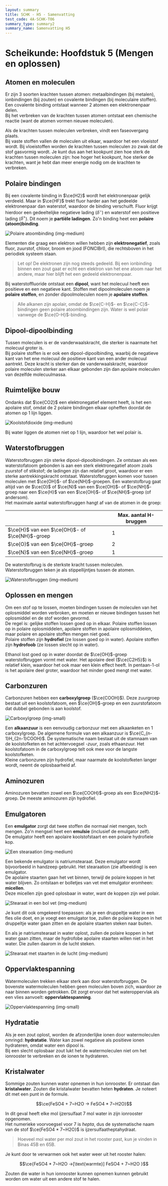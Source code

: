 ```yaml
---
layout: summary
title: SCHK - H5 - Samenvatting
test_code: 4A-SCHK-T06
summary_type: summary2
summary_name: Samenvatting H5
---
```


# Scheikunde: Hoofdstuk 5 (Mengen en oplossen)

## Atomen en moleculen

Er zijn 3 soorten krachten tussen atomen: metaalbindingen (bij metalen), ionbindingen (bij zouten) en covalente bindingen (bij moleculaire stoffen). Een covalente binding ontstaat wanneer 2 atomen een elektronenpaar delen.  
Bij het verbreken van de krachten tussen atomen ontstaat een chemische reactie (want de atomen vormen nieuwe moleculen).

Als de krachten tussen moleculen verbreken, vindt een faseovergang plaats.  
Bij vaste stoffen vallen de moleculen uit elkaar, waardoor het een vloeistof wordt. Bij vloeistoffen worden de krachten tussen moleculen zo zwak dat de stof gasvormig wordt. Je kunt dus aan het kookpunt zien hoe sterk de krachten tussen moleculen zijn: hoe hoger het kookpunt, hoe sterker de krachten, want je hebt dan meer energie nodig om de krachten te verbreken.

## Polaire bindingen

Bij een covalente binding in $\ce{H2}$ wordt het elektronenpaar gelijk verdeeld. Maar in $\ce{HF}$ trekt fluor harder aan het gedeelde elektronenpaar dan waterstof, waardoor de binding verschuift. Fluor krijgt hierdoor een gedeeltelijke negatieve lading ($\delta^-$) en waterstof een positieve lading ($\delta^+$). Dit noem je **partiële ladingen**. Zo'n binding heet een **polaire (atoom)binding**.

![Polaire atoombinding (img-medium)](./images/schk_h5_polair.jpg)

Elementen die graag een elektron willen hebben zijn **elektronegatief**, zoals fluor, zuurstof, chloor, broom en jood (FONClBrI), die rechtsboven in het periodiek systeem staan.

> Let op! De elektronen zijn nog steeds gedeeld. Bij een ionbinding binnen een zout gaat er echt een elektron van het ene atoom naar het andere, maar hier blijft het een gedeeld elektronenpaar.

Bij waterstoffluoride ontstaat een **dipool**, want het molecuul heeft een positieve en een negatieve kant. Stoffen met dipoolmoleculen noem je **polaire stoffen**, en zonder dipoolmoleculen noem je **apolaire stoffen**.

> Alle alkanen zijn apolair, omdat de $\ce{C-H}$- en $\ce{C-C}$-bindingen geen polaire atoombindingen zijn. Water is wel polair vanwege de $\ce{O-H}$-binding.

## Dipool-dipoolbinding

Tussen moleculen is er de vanderwaalskracht, die sterker is naarmate het molecuul groter is.  
Bij polaire stoffen is er ook een dipool-dipoolbinding, waarbij de negatieve kant van het ene molecuul de positieve kant van een ander molecuul aantrekt. Deze kracht is sterker dan de vanderwaalskracht, waardoor polaire moleculen sterker aan elkaar gebonden zijn dan apolaire moleculen van dezelfde molecuulmassa.

## Ruimtelijke bouw

Ondanks dat $\ce{CO2}$ een elektronegatief element heeft, is het een apolaire stof, omdat de 2 polaire bindingen elkaar opheffen doordat de atomen op 1 lijn liggen.

![Koolstofdioxide (img-medium)](./images/schk_h5_co2.jpg)

Bij water liggen de atomen niet op 1 lijn, waardoor het wel polair is.

## Waterstofbruggen

Waterstofbruggen zijn sterke dipool-dipoolbindingen. Ze ontstaan als een waterstofatoom gebonden is aan een sterk elektronegatief atoom zoals zuurstof of stikstof; de ladingen zijn dan relatief groot, waardoor er een sterke aantrekkingskracht ontstaat. Waterstofbruggen komen voor tussen moleculen met $\ce{OH}$- of $\ce{NH}$-groepen. Een waterstofbrug gaat altijd van de $\ce{O}$ of $\ce{N}$ van een $\ce{OH}$- of $\ce{NH}$-groep naar een $\ce{H}$ van een $\ce{OH}$- of $\ce{NH}$-groep (of andersom).  
Het maximale aantal waterstofbruggen hangt af van de atomen in de groep:

|                                                | Max. aantal H-bruggen |
| ---------------------------------------------- | --------------------- |
| $\ce{H}$ van een $\ce{OH}$- of $\ce{NH}$-groep | 1                     |
| $\ce{O}$ van een $\ce{OH}$-groep               | 2                     |
| $\ce{N}$ van een $\ce{NH}$-groep               | 1                     |

De waterstofbrug is de sterkste kracht tussen moleculen.  
Waterstofbruggen teken je als stippellijntjes tussen de atomen.

![Waterstofbruggen (img-medium)](./images/schk_h5_hbrug.jpg)

## Oplossen en mengen

Om een stof op te lossen, moeten bindingen tussen de moleculen van het oplosmiddel worden verbroken, en moeten er nieuwe bindingen tussen het oplosmiddel en de stof worden gevormd.  
De regel is: gelijke stoffen lossen goed op in elkaar. Polaire stoffen lossen op in polaire oplosmiddelen, apolaire stoffen in apolaire oplosmiddelen, maar polaire en apolaire stoffen mengen niet goed.  
Polaire stoffen zijn **hydrofiel** (ze lossen goed op in water). Apolaire stoffen zijn **hydrofoob** (ze lossen slecht op in water).

Ethanol lost goed op in water doordat de $\ce{OH}$-groep waterstofbruggen vormt met water. Het apolaire deel ($\ce{C2H5}$) is relatief klein, waardoor het ook maar een klein effect heeft. In pentaan-1-ol is het apolaire deel groter, waardoor het minder goed mengt met water.

## Carbonzuren

Carbonzuren hebben een **carboxylgroep** ($\ce{COOH}$). Deze zuurgroep bestaat uit een koolstofatoom, een $\ce{OH}$-groep en een zuurstofatoom dat dubbel gebonden is aan koolstof.

![Carboxylgroep (img-small)](./images/schk_h5_carbonzuur.jpg)

Een **alkaanzuur** is een eenvoudig carbonzuur met een alkaanketen en 1 carboxylgroep. De algemene formule van een alkaanzuur is $\ce{C_{n-1}H_{2n-1}COOH}$. De systematische naam bestaat uit de stamnaam van de koolstofketen en het achtervoegsel *-zuur*, zoals ethaanzuur. Het koolstofatoom in de carboxylgroep telt ook mee voor de langste koolstofketen.  
Kleine carbonzuren zijn hydrofiel, maar naarmate de koolstofketen langer wordt, neemt de oplosbaarheid af.

## Aminozuren

Aminozuren bevatten zowel een $\ce{COOH}$-groep als een $\ce{NH2}$-groep. De meeste aminozuren zijn hydrofiel.

## Emulgatoren

Een **emulgator** zorgt dat twee stoffen die normaal niet mengen, toch mengen. Zo'n mengsel heet een **emulsie** (inclusief de emulgator zelf).  
De emulgator heeft een apolaire koolstofstaart en een polaire hydrofiele kop.

![Een stearaation (img-medium)](./images/schk_h5_stearaat.jpg)

Een bekende emulgator is natriumstearaat. Deze emulgator wordt bijvoorbeeld in handzeep gebruikt. Het stearaation (zie afbeelding) is een emulgator.  
De apolaire staarten gaan het vet binnen, terwijl de polaire koppen in het water blijven. Zo ontstaan er bolletjes van vet met emulgator eromheen: **micellen**.  
Deze micellen zijn goed oplosbaar in water, want de koppen zijn wel polair.

![Stearaat in een bol vet (img-medium)](./images/schk_h5_stearaat_vetbol.jpg)

Je kunt dit ook omgekeerd toepassen: als je een druppeltje water in een fles olie doet, en je voegt een emulgator toe, zullen de polaire koppen in het druppeltje water gaan zitten en de apolaire staarten steken naar buiten.

En als je natriumstearaat in water oplost, zullen de polaire koppen in het water gaan zitten, maar de hydrofobe apolaire staarten willen niet in het water. Die zullen daarom in de lucht steken.

![Stearaat met staarten in de lucht (img-medium)](./images/schk_h5_stearaat_water_lucht.jpg)

## Oppervlaktespanning

Watermoleculen trekken elkaar sterk aan door waterstofbruggen. De bovenste watermoleculen hebben geen moleculen boven zich, waardoor ze naar binnen worden getrokken. Dit zorgt ervoor dat het wateroppervlak als een vlies aanvoelt: **oppervlaktespanning**.

![Oppervlaktespanning (img-small)](./images/schk_h5_oppervlaktespanning.jpg)

## Hydratatie

Als je een zout oplost, worden de afzonderlijke ionen door watermoleculen omringd: **hydratatie**. Water kan zowel negatieve als positieve ionen hydrateren, omdat water een dipool is.  
Bij een slecht oplosbaar zout lukt het de watermoleculen niet om het ionrooster te verbreken en de ionen te hydrateren.

## Kristalwater

Sommige zouten kunnen water opnemen in hun ionrooster. Er ontstaat dan **kristalwater**. Zouten die kristalwater bevatten heten **hydraten**. Je noteert dit met een punt in de formule.

$$\ce{FeSO4 + 7~H2O -> FeSO4 * 7~H2O}$$

In dit geval heeft elke mol ijzersulfaat 7 mol water in zijn ionrooster opgenomen.  
Het numerieke voorvoegsel voor 7 is *hepta*, dus de systematische naam van de stof $\ce{FeSO4 * 7~H2O}$ is ijzersulfaatheptahydraat.

> Hoeveel mol water per mol zout in het rooster past, kun je vinden in Binas 45B en 65B.

Je kunt door te verwarmen ook het water weer uit het rooster halen:

$$\ce{FeSO4 * 7~H2O ->[\text{warmte}] FeSO4 + 7~H2O }$$

Zouten die water in hun ionrooster kunnen opnemen kunnen gebruikt worden om water uit een andere stof te halen.
